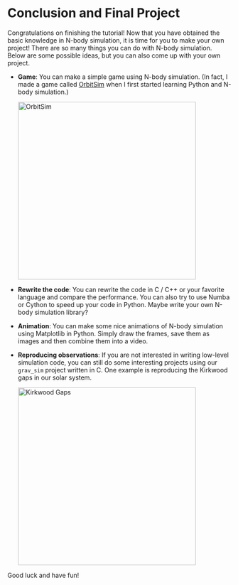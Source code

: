 # Conclusion and Final Project

Congratulations on finishing the tutorial!
Now that you have obtained the basic knowledge in N-body simulation,
it is time for you to make your own project! There are so many things
you can do with N-body simulation. Below are some possible ideas,
but you can also come up with your own project.

- **Game**: You can make a simple game using N-body simulation. (In fact,
    I made a game called [OrbitSim](https://github.com/alvinng4/OrbitSim)
    when I first started learning Python and N-body simulation.)

    <img src="../../examples/media/OrbitSim.png" alt="OrbitSim" width="400"/>

- **Rewrite the code**: You can rewrite the code in C / C++ or your
    favorite language and compare the performance. You can also try
    to use Numba or Cython to speed up your code in Python. Maybe
    write your own N-body simulation library?

- **Animation**: You can make some nice animations of
    N-body simulation using Matplotlib in Python. Simply draw the
    frames, save them as images and then combine them into a video.

- **Reproducing observations**: If you are not interested in
    writing low-level simulation code, you can still do some interesting projects
    using our `grav_sim` project written in C. One example is reproducing the
    Kirkwood gaps in our solar system.

    <img src="../../examples/media/Kirkwood_gap_visualization.png" alt="Kirkwood Gaps" width="400"/>

Good luck and have fun!
    
